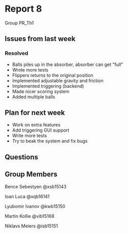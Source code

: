 # Report 8

Group PR_Th1

## Issues from last week 

### Resolved

* Balls piles up in the absorber, absorber can get "full"
* Wrote more tests
* Flippers returns to the original position
* Implemented adjustable gravity and friction
* Implemented triggering (backend)
* Made nicer scoring system
* Added multiple balls


## Plan for next week

* Work on extra features
* Add triggering GUI support
* Write more tests
* Try to beak the system and fix bugs

## Questions


## Group Members

Bence Sebestyen @xsb15143

Ioan Luca @xqb16141

Lyubomir Ivanov @kwb15150

Martin Kollie @vib15168

Niklavs Meiers @isb15151

